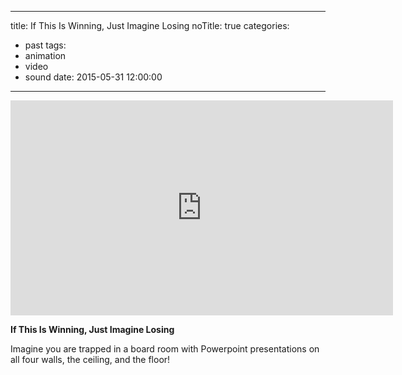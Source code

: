----
title: If This Is Winning, Just Imagine Losing
noTitle: true
categories:
- past
tags:
- animation
- video
- sound
date: 2015-05-31 12:00:00
----
<div class="embeddedVideo-container"><div class="embeddedVideo video-16-9"><iframe src="https://player.vimeo.com/video/164478508?color=BDB7AD&title=0&byline=0&portrait=0" width="612" height="344" frameborder="0" webkitallowfullscreen mozallowfullscreen allowfullscreen></iframe></div></div>

**If This Is Winning, Just Imagine Losing**

Imagine you are trapped in a board room with Powerpoint presentations on all four walls, the ceiling, and the floor!
